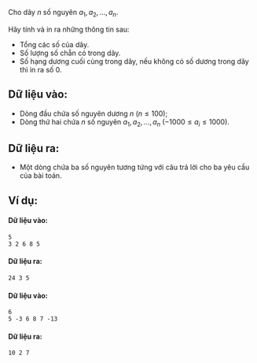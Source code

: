 Cho dãy $n$ số nguyên $a_1, a_2, ..., a_n$.

Hãy tính và in ra những thông tin sau:
- Tổng các số của dãy.
- Số lượng số chẵn có trong dãy.
- Số hạng dương cuối cùng trong dãy, nếu không có số dương trong dãy thì in ra số 0.

## Dữ liệu vào:
- Dòng đầu chứa số nguyên dương $n$ $(n ≤ 100)$;
- Dòng thứ hai chứa $n$ số nguyên $a_1, a_2, ..., a_n$ $(-1000 ≤ a_i ≤ 1000)$.

## Dữ liệu ra:
- Một dòng chứa ba số nguyên tương tứng với câu trả lời cho ba yêu cầu của bài toán.

## Ví dụ:
#### Dữ liệu vào:
```
5
3 2 6 8 5
```

#### Dữ liệu ra:
```
24 3 5
```

#### Dữ liệu vào:
```
6
5 -3 6 8 7 -13
```

#### Dữ liệu ra:
```
10 2 7
```